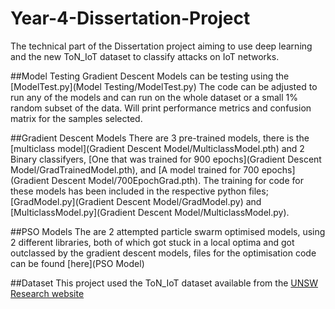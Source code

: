 # Year-4-Dissertation-Project
The technical part of the Dissertation project aiming to use deep learning and the new ToN_IoT dataset to classify attacks on IoT networks.

##Model Testing
Gradient Descent Models can be testing using the [ModelTest.py](Model Testing/ModelTest.py) The code can be adjusted to run any of the models and can run on the whole dataset or a small 1% random subset of the data. Will print performance metrics and confusion matrix for the samples selected.

##Gradient Descent Models
There are 3 pre-trained models, there is the [multiclass model](Gradient Descent Model/MulticlassModel.pth) and 2 Binary classifyers, [One that was trained for 900 epochs](Gradient Descent Model/GradTrainedModel.pth), and [A model trained for 700 epochs](Gradient Descent Model/700EpochGrad.pth).
The training for code for these models has been included in the respective python files; [GradModel.py](Gradient Descent Model/GradModel.py) and [MulticlassModel.py](Gradient Descent Model/MulticlassModel.py).

##PSO Models
The are 2 attempted particle swarm optimised models, using 2 different libraries, both of which got stuck in a local optima and got outclassed by the gradient descent models, files for the optimisation code can be found [here](PSO Model)

##Dataset
This project used the ToN_IoT dataset available from the [UNSW Research website](https://research.unsw.edu.au/projects/toniot-datasets)
